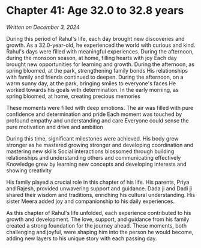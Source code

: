 # Chapter 41: Age 32.0 to 32.8 years

_Written on December 3, 2024_

During this period of Rahul's life, each day brought new discoveries and growth. As a 32.0-year-old, he experienced the world with curious and kind. Rahul's days were filled with meaningful experiences. During the afternoon, during the monsoon season, at home, filling hearts with joy Each day brought new opportunities for learning and growth. During the afternoon, as spring bloomed, at the park, strengthening family bonds His relationships with family and friends continued to deepen. During the afternoon, on a warm sunny day, at the park, bringing smiles to everyone's faces He worked towards his goals with determination. In the early morning, as spring bloomed, at home, creating precious memories 

These moments were filled with deep emotions. The air was filled with pure confidence and determination and pride Each moment was touched by profound empathy and understanding and care Everyone could sense the pure motivation and drive and ambition 

During this time, significant milestones were achieved. His body grew stronger as he mastered growing stronger and developing coordination and mastering new skills Social interactions blossomed through building relationships and understanding others and communicating effectively Knowledge grew by learning new concepts and developing interests and showing creativity 

His family played a crucial role in this chapter of his life. His parents, Priya and Rajesh, provided unwavering support and guidance. Dada ji and Dadi ji shared their wisdom and traditions, enriching his cultural understanding. His sister Meera added joy and companionship to his daily experiences. 

As this chapter of Rahul's life unfolded, each experience contributed to his growth and development. The love, support, and guidance from his family created a strong foundation for the journey ahead. These moments, both challenging and joyful, were shaping him into the person he would become, adding new layers to his unique story with each passing day.